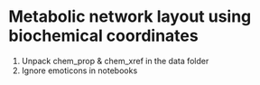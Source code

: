 # Metabolic network layout using biochemical coordinates

1. Unpack chem_prop & chem_xref in the data folder
2. Ignore emoticons in notebooks

